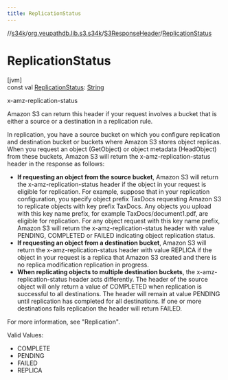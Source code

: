 ```yaml
---
title: ReplicationStatus
---
```

//[s34k](../../../index.html)/[org.veupathdb.lib.s3.s34k](../index.html)/[S3ResponseHeader](index.html)/[ReplicationStatus](-replication-status.html)



# ReplicationStatus



[jvm]\
const val [ReplicationStatus](-replication-status.html): [String](https://kotlinlang.org/api/latest/jvm/stdlib/kotlin/-string/index.html)



x-amz-replication-status



Amazon S3 can return this header if your request involves a bucket that is either a source or a destination in a replication rule.



In replication, you have a source bucket on which you configure replication and destination bucket or buckets where Amazon S3 stores object replicas. When you request an object (GetObject) or object metadata (HeadObject) from these buckets, Amazon S3 will return the x-amz-replication-status header in the response as follows:



- 
   **If requesting an object from the source bucket**, Amazon S3 will return the x-amz-replication-status header if the object in your request is eligible for replication. For example, suppose that in your replication configuration, you specify object prefix TaxDocs requesting Amazon S3 to replicate objects with key prefix TaxDocs. Any objects you upload with this key name prefix, for example TaxDocs/document1.pdf, are eligible for replication. For any object request with this key name prefix, Amazon S3 will return the x-amz-replication-status header with value PENDING, COMPLETED or FAILED indicating object replication status.
- 
   **If requesting an object from a destination bucket**, Amazon S3 will return the x-amz-replication-status header with value REPLICA if the object in your request is a replica that Amazon S3 created and there is no replica modification replication in progress.
- 
   **When replicating objects to multiple destination buckets**, the x-amz-replication-status header acts differently. The header of the source object will only return a value of COMPLETED when replication is successful to all destinations. The header will remain at value PENDING until replication has completed for all destinations. If one or more destinations fails replication the header will return FAILED.




For more information, see "Replication".



Valid Values:



- 
   COMPLETE
- 
   PENDING
- 
   FAILED
- 
   REPLICA





